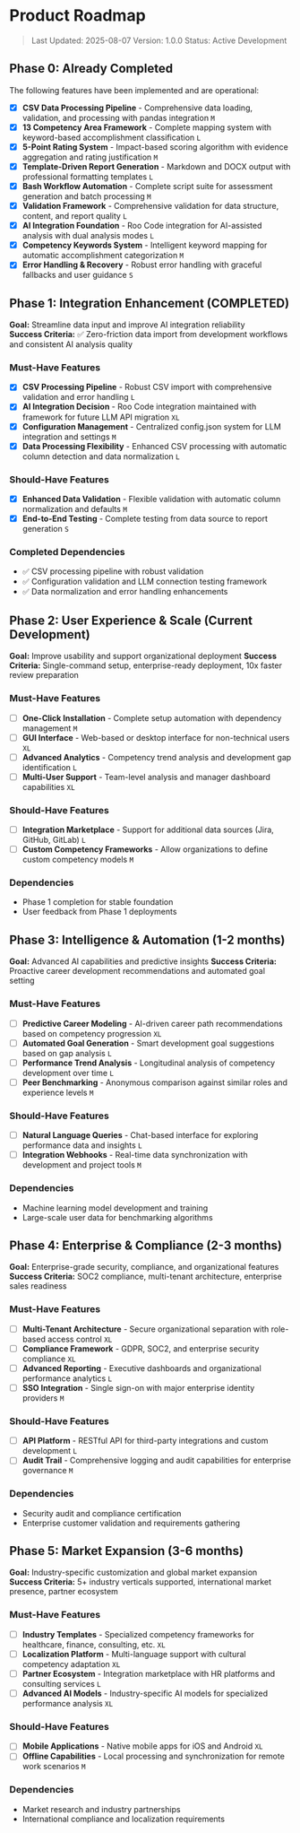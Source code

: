 # Product Roadmap

> Last Updated: 2025-08-07
> Version: 1.0.0
> Status: Active Development

## Phase 0: Already Completed

The following features have been implemented and are operational:

- [x] **CSV Data Processing Pipeline** - Comprehensive data loading, validation, and processing with pandas integration `M`
- [x] **13 Competency Area Framework** - Complete mapping system with keyword-based accomplishment classification `L`
- [x] **5-Point Rating System** - Impact-based scoring algorithm with evidence aggregation and rating justification `M`
- [x] **Template-Driven Report Generation** - Markdown and DOCX output with professional formatting templates `L`
- [x] **Bash Workflow Automation** - Complete script suite for assessment generation and batch processing `M`
- [x] **Validation Framework** - Comprehensive validation for data structure, content, and report quality `L`
- [x] **AI Integration Foundation** - Roo Code integration for AI-assisted analysis with dual analysis modes `L`
- [x] **Competency Keywords System** - Intelligent keyword mapping for automatic accomplishment categorization `M`
- [x] **Error Handling & Recovery** - Robust error handling with graceful fallbacks and user guidance `S`

## Phase 1: Integration Enhancement (COMPLETED)

**Goal:** Streamline data input and improve AI integration reliability  
**Success Criteria:** ✅ Zero-friction data import from development workflows and consistent AI analysis quality

### Must-Have Features

- [x] **CSV Processing Pipeline** - Robust CSV import with comprehensive validation and error handling `L`
- [x] **AI Integration Decision** - Roo Code integration maintained with framework for future LLM API migration `XL`
- [x] **Configuration Management** - Centralized config.json system for LLM integration and settings `M`
- [x] **Data Processing Flexibility** - Enhanced CSV processing with automatic column detection and data normalization `L`

### Should-Have Features

- [x] **Enhanced Data Validation** - Flexible validation with automatic column normalization and defaults `M`
- [x] **End-to-End Testing** - Complete testing from data source to report generation `S`

### Completed Dependencies

- ✅ CSV processing pipeline with robust validation
- ✅ Configuration validation and LLM connection testing framework
- ✅ Data normalization and error handling enhancements

## Phase 2: User Experience & Scale (Current Development)

**Goal:** Improve usability and support organizational deployment
**Success Criteria:** Single-command setup, enterprise-ready deployment, 10x faster review preparation

### Must-Have Features

- [ ] **One-Click Installation** - Complete setup automation with dependency management `M`
- [ ] **GUI Interface** - Web-based or desktop interface for non-technical users `XL`
- [ ] **Advanced Analytics** - Competency trend analysis and development gap identification `L`
- [ ] **Multi-User Support** - Team-level analysis and manager dashboard capabilities `XL`

### Should-Have Features

- [ ] **Integration Marketplace** - Support for additional data sources (Jira, GitHub, GitLab) `L`
- [ ] **Custom Competency Frameworks** - Allow organizations to define custom competency models `M`

### Dependencies

- Phase 1 completion for stable foundation
- User feedback from Phase 1 deployments

## Phase 3: Intelligence & Automation (1-2 months)

**Goal:** Advanced AI capabilities and predictive insights
**Success Criteria:** Proactive career development recommendations and automated goal setting

### Must-Have Features

- [ ] **Predictive Career Modeling** - AI-driven career path recommendations based on competency progression `XL`
- [ ] **Automated Goal Generation** - Smart development goal suggestions based on gap analysis `L`
- [ ] **Performance Trend Analysis** - Longitudinal analysis of competency development over time `L`
- [ ] **Peer Benchmarking** - Anonymous comparison against similar roles and experience levels `M`

### Should-Have Features

- [ ] **Natural Language Queries** - Chat-based interface for exploring performance data and insights `L`
- [ ] **Integration Webhooks** - Real-time data synchronization with development and project tools `M`

### Dependencies

- Machine learning model development and training
- Large-scale user data for benchmarking algorithms

## Phase 4: Enterprise & Compliance (2-3 months)

**Goal:** Enterprise-grade security, compliance, and organizational features
**Success Criteria:** SOC2 compliance, multi-tenant architecture, enterprise sales readiness

### Must-Have Features

- [ ] **Multi-Tenant Architecture** - Secure organizational separation with role-based access control `XL`
- [ ] **Compliance Framework** - GDPR, SOC2, and enterprise security compliance `XL`
- [ ] **Advanced Reporting** - Executive dashboards and organizational performance analytics `L`
- [ ] **SSO Integration** - Single sign-on with major enterprise identity providers `M`

### Should-Have Features

- [ ] **API Platform** - RESTful API for third-party integrations and custom development `L`
- [ ] **Audit Trail** - Comprehensive logging and audit capabilities for enterprise governance `M`

### Dependencies

- Security audit and compliance certification
- Enterprise customer validation and requirements gathering

## Phase 5: Market Expansion (3-6 months)

**Goal:** Industry-specific customization and global market expansion
**Success Criteria:** 5+ industry verticals supported, international market presence, partner ecosystem

### Must-Have Features

- [ ] **Industry Templates** - Specialized competency frameworks for healthcare, finance, consulting, etc. `XL`
- [ ] **Localization Platform** - Multi-language support with cultural competency adaptation `XL`
- [ ] **Partner Ecosystem** - Integration marketplace with HR platforms and consulting services `L`
- [ ] **Advanced AI Models** - Industry-specific AI models for specialized performance analysis `XL`

### Should-Have Features

- [ ] **Mobile Applications** - Native mobile apps for iOS and Android `XL`
- [ ] **Offline Capabilities** - Local processing and synchronization for remote work scenarios `M`

### Dependencies

- Market research and industry partnerships
- International compliance and localization requirements